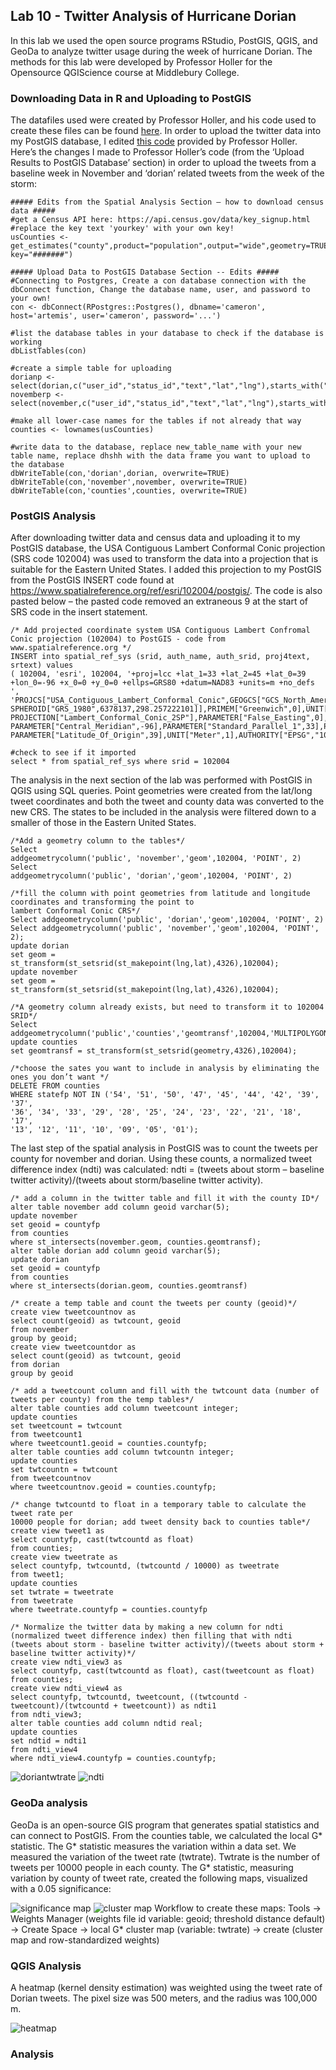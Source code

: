 ## Lab 10 - Twitter Analysis of Hurricane Dorian
In this lab we used the open source programs RStudio, PostGIS, QGIS, and GeoDa to analyze twitter usage during the week of hurricane Dorian.  The methods for this lab were developed by Professor Holler for the Opensource QGIScience course at Middlebury College.
### Downloading Data in R and Uploading to PostGIS
The datafiles used were created by Professor Holler, and his code used to create these files can be found [here](dorianTwitterScript.R). In order to upload the twitter data into my PostGIS database, I edited [this code](holler_twitter_program.r) provided by Professor Holler. Here’s the changes I made to Professor Holler’s code (from the ‘Upload Results to PostGIS Database’ section) in order to upload the tweets from a baseline week in November and ‘dorian’ related tweets from the week of the storm:
```
##### Edits from the Spatial Analysis Section – how to download census data #####
#get a Census API here: https://api.census.gov/data/key_signup.html
#replace the key text 'yourkey' with your own key!
usCounties <- get_estimates("county",product="population",output="wide",geometry=TRUE,keep_geo_vars=TRUE, key="#######")

##### Upload Data to PostGIS Database Section -- Edits #####
#Connecting to Postgres, Create a con database connection with the dbConnect function, Change the database name, user, and password to your own!
con <- dbConnect(RPostgres::Postgres(), dbname='cameron', host='artemis', user='cameron', password='...') 

#list the database tables in your database to check if the database is working
dbListTables(con) 

#create a simple table for uploading
dorianp <- select(dorian,c("user_id","status_id","text","lat","lng"),starts_with("place"))
novemberp <- select(november,c("user_id","status_id","text","lat","lng"),starts_with("place"))

#make all lower-case names for the tables if not already that way
counties <- lownames(usCounties)

#write data to the database, replace new_table_name with your new table name, replace dhshh with the data frame you want to upload to the database 
dbWriteTable(con,'dorian',dorian, overwrite=TRUE)
dbWriteTable(con,'november',november, overwrite=TRUE)
dbWriteTable(con,'counties',counties, overwrite=TRUE)
```
### PostGIS Analysis
After downloading twitter data and census data and uploading it to my PostGIS database, the USA Contiguous Lambert Conformal Conic projection (SRS code 102004) was used to transform the data into a projection that is suitable for the Eastern United States. I added this projection to my PostGIS from the PostGIS INSERT code found at https://www.spatialreference.org/ref/esri/102004/postgis/. The code is also pasted below – the pasted code removed an extraneous 9 at the start of SRS code in the insert statement.
```
/* Add projected coordinate system USA Contiguous Lambert Confromal Conic projection (102004) to PostGIS - code from 
www.spatialreference.org */
INSERT into spatial_ref_sys (srid, auth_name, auth_srid, proj4text, srtext) values 
( 102004, 'esri', 102004, '+proj=lcc +lat_1=33 +lat_2=45 +lat_0=39 +lon_0=-96 +x_0=0 +y_0=0 +ellps=GRS80 +datum=NAD83 +units=m +no_defs ', 
'PROJCS["USA_Contiguous_Lambert_Conformal_Conic",GEOGCS["GCS_North_American_1983",DATUM["North_American_Datum_1983",
SPHEROID["GRS_1980",6378137,298.257222101]],PRIMEM["Greenwich",0],UNIT["Degree",0.017453292519943295]],
PROJECTION["Lambert_Conformal_Conic_2SP"],PARAMETER["False_Easting",0],PARAMETER["False_Northing",0],
PARAMETER["Central_Meridian",-96],PARAMETER["Standard_Parallel_1",33],PARAMETER["Standard_Parallel_2",45],
PARAMETER["Latitude_Of_Origin",39],UNIT["Meter",1],AUTHORITY["EPSG","102004"]]');

#check to see if it imported
select * from spatial_ref_sys where srid = 102004
```
The analysis in the next section of the lab was performed with PostGIS in QGIS using SQL queries. Point geometries were created from the lat/long tweet coordinates and both the tweet and county data was converted to the new CRS. The states to be included in the analysis were filtered down to a smaller of those in the Eastern United States.
```
/*Add a geometry column to the tables*/
Select
addgeometrycolumn('public', 'november','geom',102004, 'POINT', 2)
Select
addgeometrycolumn('public', 'dorian','geom',102004, 'POINT', 2)

/*fill the column with point geometries from latitude and longitude coordinates and transforming the point to 
lambert Conformal Conic CRS*/
Select addgeometrycolumn('public', 'dorian','geom',102004, 'POINT', 2)
Select addgeometrycolumn('public', 'november','geom',102004, 'POINT', 2);
update dorian
set geom = st_transform(st_setsrid(st_makepoint(lng,lat),4326),102004);
update november
set geom = st_transform(st_setsrid(st_makepoint(lng,lat),4326),102004);

/*A geometry column already exists, but need to transform it to 102004 SRID*/
Select addgeometrycolumn('public','counties','geomtransf',102004,'MULTIPOLYGON',2);
update counties
set geomtransf = st_transform(st_setsrid(geometry,4326),102004);

/*choose the sates you want to include in analysis by eliminating the ones you don’t want */
DELETE FROM counties
WHERE statefp NOT IN ('54', '51', '50', '47', '45', '44', '42', '39', '37',
'36', '34', '33', '29', '28', '25', '24', '23', '22', '21', '18', '17',
'13', '12', '11', '10', '09', '05', '01');
```
The last step of the spatial analysis in PostGIS was to count the tweets per county for november and dorian. Using these counts, a normalized tweet difference index (ndti) was calculated: ndti = (tweets about storm – baseline twitter activity)/(tweets about storm/baseline twitter activity).
```
/* add a column in the twitter table and fill it with the county ID*/
alter table november add column geoid varchar(5);
update november
set geoid = countyfp
from counties
where st_intersects(november.geom, counties.geomtransf);
alter table dorian add column geoid varchar(5);
update dorian
set geoid = countyfp
from counties
where st_intersects(dorian.geom, counties.geomtransf)

/* create a temp table and count the tweets per county (geoid)*/
create view tweetcountnov as 
select count(geoid) as twtcount, geoid 
from november
group by geoid;
create view tweetcountdor as 
select count(geoid) as twtcount, geoid 
from dorian
group by geoid

/* add a tweetcount column and fill with the twtcount data (number of tweets per county) from the temp tables*/
alter table counties add column tweetcount integer;
update counties 
set tweetcount = twtcount 
from tweetcount1 
where tweetcount1.geoid = counties.countyfp;
alter table counties add column twtcountn integer;
update counties 
set twtcountn = twtcount 
from tweetcountnov
where tweetcountnov.geoid = counties.countyfp;

/* change twtcountd to float in a temporary table to calculate the tweet rate per
10000 people for dorian; add tweet density back to counties table*/
create view tweet1 as
select countyfp, cast(twtcountd as float)
from counties;
create view tweetrate as
select countyfp, twtcountd, (twtcountd / 10000) as tweetrate
from tweet1;
update counties
set twtrate = tweetrate
from tweetrate
where tweetrate.countyfp = counties.countyfp

/* Normalize the twitter data by making a new column for ndti (normalized tweet difference index) then filling that with ndti (tweets about storm - baseline twitter activity)/(tweets about storm + baseline twitter activity)*/
create view ndti_view3 as
select countyfp, cast(twtcountd as float), cast(tweetcount as float)
from counties;
create view ndti_view4 as
select countyfp, twtcountd, tweetcount, ((twtcountd - tweetcount)/(twtcountd + tweetcount)) as ndti1
from ndti_view3;
alter table counties add column ndtid real;
update counties
set ndtid = ndti1
from ndti_view4
where ndti_view4.countyfp = counties.countyfp;
```
![doriantwtrate](twtrated.png)
![ndti](ndti.png)


### GeoDa analysis
GeoDa is an open-source GIS program that generates spatial statistics and can connect to PostGIS. From the counties table, we calculated the local G* statistic. The G* statistic measures the variation within a data set. We measured the variation of the tweet rate (twtrate). Twtrate is the number of tweets per 10000 people in each county. The G* statistic, measuring variation by county of tweet rate, created the following maps, visualized with a 0.05 significance:

![significance map](countiesGIsigmap.png)
![cluster map](countiesGetisOrdMapFrame.png)
Workflow to create these maps: 
Tools -> Weights Manager (weights file id variable: geoid; threshold distance default) -> Create
Space -> local G* cluster map (variable: twtrate) -> create (cluster map and row-standardized weights)

### QGIS Analysis
A heatmap (kernel density estimation) was weighted using the tweet rate of Dorian tweets. The pixel size was 500 meters, and the radius was 100,000 m.

![heatmap](heatmap.png)

### Analysis

